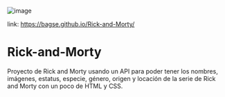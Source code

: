 ![image](https://user-images.githubusercontent.com/102260190/209456975-0c8ded7a-6538-4fd3-a49b-729e438955fa.png)

link: https://bagse.github.io/Rick-and-Morty/

# Rick-and-Morty
Proyecto de Rick and Morty usando un API para poder tener los nombres, imágenes, estatus, especie, género, origen y locación de la serie de Rick and Morty con un poco de HTML y CSS.

